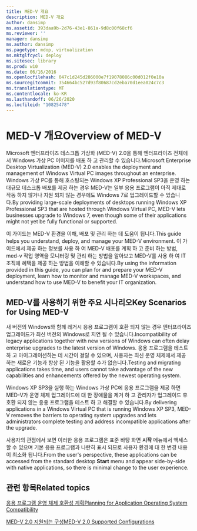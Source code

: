 ```yaml
---
title: MED-V 개요
description: MED-V 개요
author: dansimp
ms.assetid: 393daa9b-2d76-43e1-861a-9d8c00f68cf6
ms.reviewer: ''
manager: dansimp
ms.author: dansimp
ms.pagetype: mdop, virtualization
ms.mktglfcycl: deploy
ms.sitesec: library
ms.prod: w10
ms.date: 06/16/2016
ms.openlocfilehash: 047c1d245d286000e7f19078086c00d012f0e10a
ms.sourcegitcommit: 354664bc527d93f80687cd2eba70d1eea024c7c3
ms.translationtype: MT
ms.contentlocale: ko-KR
ms.lasthandoff: 06/26/2020
ms.locfileid: "10825478"
---
```

# <span data-ttu-id="7672a-103">MED-V 개요</span><span class="sxs-lookup"><span data-stu-id="7672a-103">Overview of MED-V</span></span>


<span data-ttu-id="7672a-104">Microsoft 엔터프라이즈 데스크톱 가상화 (MED-V) 2.0을 통해 엔터프라이즈 전체에서 Windows 가상 PC 이미지를 배포 하 고 관리할 수 있습니다.</span><span class="sxs-lookup"><span data-stu-id="7672a-104">Microsoft Enterprise Desktop Virtualization (MED-V) 2.0 enables the deployment and management of Windows Virtual PC images throughout an enterprise.</span></span> <span data-ttu-id="7672a-105">Windows 가상 PC를 통해 호스팅되는 Windows XP Professional SP3을 운영 하는 대규모 데스크톱 배포를 제공 하는 경우 MED-V는 일부 응용 프로그램이 아직 제대로 작동 하지 않거나 지원 되지 않는 경우에도 Windows 7로 업그레이드할 수 있습니다.</span><span class="sxs-lookup"><span data-stu-id="7672a-105">By providing large-scale deployments of desktops running Windows XP Professional SP3 that are hosted through Windows Virtual PC, MED-V lets businesses upgrade to Windows 7, even though some of their applications might not yet be fully functional or supported.</span></span>

<span data-ttu-id="7672a-106">이 가이드는 MED-V 환경을 이해, 배포 및 관리 하는 데 도움이 됩니다.</span><span class="sxs-lookup"><span data-stu-id="7672a-106">This guide helps you understand, deploy, and manage your MED-V environment.</span></span> <span data-ttu-id="7672a-107">이 가이드에서 제공 하는 정보를 사용 하 여 MED-V 배포를 계획 하 고 준비 하는 방법, med-v 작업 영역을 모니터링 및 관리 하는 방법을 알아보고 MED-V를 사용 하 여 IT 조직에 혜택을 제공 하는 방법을 이해할 수 있습니다.</span><span class="sxs-lookup"><span data-stu-id="7672a-107">By using the information provided in this guide, you can plan for and prepare your MED-V deployment, learn how to monitor and manage MED-V workspaces, and understand how to use MED-V to benefit your IT organization.</span></span>

## <span data-ttu-id="7672a-108">MED-V를 사용하기 위한 주요 시나리오</span><span class="sxs-lookup"><span data-stu-id="7672a-108">Key Scenarios for Using MED-V</span></span>


<span data-ttu-id="7672a-109">새 버전의 Windows와 함께 레거시 응용 프로그램이 호환 되지 않는 경우 엔터프라이즈 업그레이드가 최신 버전의 Windows로 지연 될 수 있습니다.</span><span class="sxs-lookup"><span data-stu-id="7672a-109">Incompatibility of legacy applications together with new versions of Windows can often delay enterprise upgrades to the latest version of Windows.</span></span> <span data-ttu-id="7672a-110">응용 프로그램을 테스트 하 고 마이그레이션하는 데 시간이 걸릴 수 있으며, 사용자는 최신 운영 체제에서 제공 하는 새로운 기능과 향상 된 기능을 활용할 수가 없습니다.</span><span class="sxs-lookup"><span data-stu-id="7672a-110">Testing and migrating applications takes time, and users cannot take advantage of the new capabilities and enhancements offered by the newest operating system.</span></span>

<span data-ttu-id="7672a-111">Windows XP SP3을 실행 하는 Windows 가상 PC에 응용 프로그램을 제공 하면 MED-V가 운영 체제 업그레이드에 대 한 장애물을 제거 하 고 관리자가 업그레이드 후 호환 되지 않는 응용 프로그램을 테스트 하 고 해결할 수 있습니다.</span><span class="sxs-lookup"><span data-stu-id="7672a-111">By delivering applications in a Windows Virtual PC that is running Windows XP SP3, MED-V removes the barriers to operating system upgrades and lets administrators complete testing and address incompatible applications after the upgrade.</span></span>

<span data-ttu-id="7672a-112">사용자의 관점에서 보면 이러한 응용 프로그램은 표준 바탕 화면 **시작** 메뉴에서 액세스할 수 있으며 기본 응용 프로그램과 나란히 표시 되므로 사용자 환경에 대 한 변경 내용이 최소화 됩니다.</span><span class="sxs-lookup"><span data-stu-id="7672a-112">From the user's perspective, these applications can be accessed from the standard desktop **Start** menu and appear side-by-side with native applications, so there is minimal change to the user experience.</span></span>

## <span data-ttu-id="7672a-113">관련 항목</span><span class="sxs-lookup"><span data-stu-id="7672a-113">Related topics</span></span>


[<span data-ttu-id="7672a-114">응용 프로그램 운영 체제 호환성 계획</span><span class="sxs-lookup"><span data-stu-id="7672a-114">Planning for Application Operating System Compatibility</span></span>](planning-for-application-operating-system-compatibility.md)

[<span data-ttu-id="7672a-115">MED-V 2.0 지원되는 구성</span><span class="sxs-lookup"><span data-stu-id="7672a-115">MED-V 2.0 Supported Configurations</span></span>](med-v-20-supported-configurations.md)

 

 





